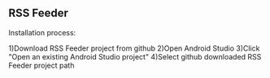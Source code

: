 ## RSS Feeder

Installation process:

1)Download RSS Feeder project from github
2)Open Android Studio
3)Click "Open an existing Android Studio project"
4)Select github downloaded RSS Feeder project path
